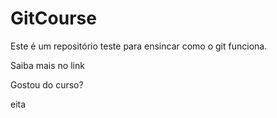# GitCourse

Este é um repositório teste para ensincar como o git funciona.

Saiba mais no link

Gostou do curso?

eita
